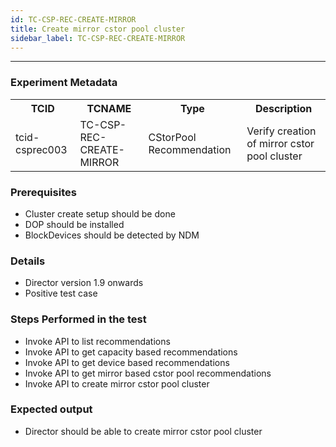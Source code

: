 ```yaml
---
id: TC-CSP-REC-CREATE-MIRROR
title: Create mirror cstor pool cluster
sidebar_label: TC-CSP-REC-CREATE-MIRROR
---
```

------

### Experiment Metadata

<table>
  <tr>
    <th> TCID </th>
    <th> TCNAME </th>
    <th> Type </th>
    <th> Description </th>
  </tr>
  <tr>
    <td> tcid-csprec003 </td>
    <td> TC-CSP-REC-CREATE-MIRROR </td>
    <td> CStorPool Recommendation </td>
    <td> Verify creation of mirror cstor pool cluster </td>
  </tr>
</table>

### Prerequisites
- Cluster create setup should be done
- DOP should be installed
- BlockDevices should be detected by NDM

### Details
- Director version 1.9 onwards
- Positive test case

### Steps Performed in the test

- Invoke API to list recommendations
- Invoke API to get capacity based recommendations
- Invoke API to get device based recommendations
- Invoke API to get mirror based cstor pool recommendations
- Invoke API to create mirror cstor pool cluster

### Expected output

- Director should be able to create mirror cstor pool cluster

